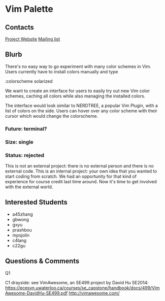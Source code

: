 # Vim Palette

## Contacts

[Project Website](http://www.vim.org/)
[Mailing list](http://www.vim.org/maillist.php)

## Blurb

There's no easy way to go experiment with many color schemes in Vim. Users
currently have to install colors manually and type

  :colorscheme solarized

We want to create an interface for users to easily try out new Vim color
schemes, caching all colors while also managing the installed colors.

The interface would look similar to NERDTREE, a popular Vim Plugin, with a list
of colors on the side. Users can hover over any color scheme with their cursor
which would change the colorscheme.

### Future: terminal?
### Size: single
### Status: rejected
This is not an external project: there is no external person and there
is no external code. This is an internal project: your own idea that
you wanted to start coding from scratch. We had an opportunity for
that kind of experience for course credit last time around. Now it's
time to get involved with the external world.


## Interested Students
* a45zhang
* gbwong
* gxyu
* prashbou
* mpsjolin
* c4lang
* c22gu

## Questions & Comments

Q1

C1 drayside: see VimAwesome, an SE499 project by David Hu SE2014:
https://ecesvn.uwaterloo.ca/courses/se_capstone/handbook/docs/499/VimAwesome-DavidHu-SE499.pdf
http://vimawesome.com/

